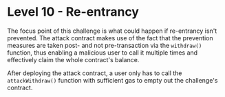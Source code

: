# Level 10 - Re-entrancy

The focus point of this challenge is what could happen if re-entrancy isn't prevented. The attack contract makes use of the fact that the prevention measures are taken post- and not pre-transaction via the ```withdraw()``` function, thus enabling a malicious user to call it multiple times and effectively claim the whole contract's balance.

After deploying the attack contract, a user only has to call the ```attackWithdraw()``` function with sufficient gas to empty out the challenge's contract.